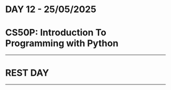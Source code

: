 # **DAY 12 - 25/05/2025**

# **CS50P: Introduction To Programming with Python**

------
# REST DAY
------
